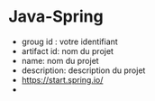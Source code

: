 # Java-Spring
* groug id : votre identifiant
* artifact id: nom du projet
* name: nom du projet
* description: description du projet
* https://start.spring.io/
*
